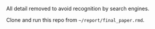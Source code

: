 All detail removed to avoid recognition by search engines. 

Clone and run this repo from `~/report/final_paper.rmd`.
